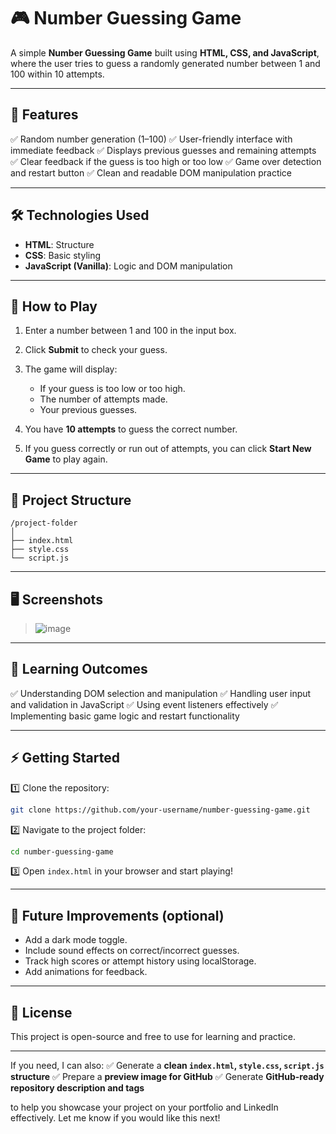 

# 🎮 Number Guessing Game

A simple **Number Guessing Game** built using **HTML, CSS, and JavaScript**, where the user tries to guess a randomly generated number between 1 and 100 within 10 attempts.

---

## 🚀 Features

✅ Random number generation (1–100)
✅ User-friendly interface with immediate feedback
✅ Displays previous guesses and remaining attempts
✅ Clear feedback if the guess is too high or too low
✅ Game over detection and restart button
✅ Clean and readable DOM manipulation practice

---

## 🛠️ Technologies Used

* **HTML**: Structure
* **CSS**: Basic styling
* **JavaScript (Vanilla)**: Logic and DOM manipulation

---

## 🎯 How to Play

1. Enter a number between 1 and 100 in the input box.
2. Click **Submit** to check your guess.
3. The game will display:

   * If your guess is too low or too high.
   * The number of attempts made.
   * Your previous guesses.
4. You have **10 attempts** to guess the correct number.
5. If you guess correctly or run out of attempts, you can click **Start New Game** to play again.

---

## 📂 Project Structure

```
/project-folder
│
├── index.html
├── style.css
└── script.js
```

---

## 🖥️ Screenshots

> ![image](https://github.com/user-attachments/assets/9ea17dfa-3d0c-43a9-a443-7f0074044824)


---

## 🧩 Learning Outcomes

✅ Understanding DOM selection and manipulation
✅ Handling user input and validation in JavaScript
✅ Using event listeners effectively
✅ Implementing basic game logic and restart functionality

---

## ⚡ Getting Started

1️⃣ Clone the repository:

```bash
git clone https://github.com/your-username/number-guessing-game.git
```

2️⃣ Navigate to the project folder:

```bash
cd number-guessing-game
```

3️⃣ Open `index.html` in your browser and start playing!

---

## 🚀 Future Improvements (optional)

* Add a dark mode toggle.
* Include sound effects on correct/incorrect guesses.
* Track high scores or attempt history using localStorage.
* Add animations for feedback.

---

## 📜 License

This project is open-source and free to use for learning and practice.

---

If you need, I can also:
✅ Generate a **clean `index.html`, `style.css`, `script.js` structure**
✅ Prepare a **preview image for GitHub**
✅ Generate **GitHub-ready repository description and tags**

to help you showcase your project on your portfolio and LinkedIn effectively. Let me know if you would like this next!
